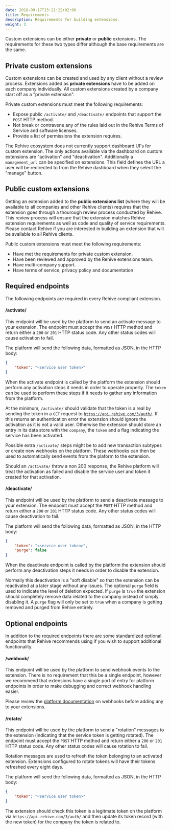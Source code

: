 ```yaml
---
date: 2018-09-17T15:21:22+02:00
title: Requirements
description: Requirements for building extensions.
weight: 3
---
```


Custom extensions can be either **private** or **public** extensions. The requirements for these two types differ although the base requirements are the same.

## Private custom extensions

Custom extensions can be created and used by any client without a review process. Extensions added as **private extensions** have to be added on each company individually. All custom extensions created by a company start off as a "private extension".

Private custom extensions must meet the following requirements:

- Expose public `/activate/` and `/deactivate/` endpoints that support the `POST` HTTP method.
- Not break or contravene any of the rules laid out in the Rehive Terms of Service and software licenses.
- Provide a list of permissions the extension requires.

<aside class="warning">
The Rehive ecosystem does not currently support dashboard UI's for custom extension. The only actions available via the dashboard on custom extensions are "activation" and "deactivation". Additionally a <code>management_url</code> can be specified on extensions. This field defines the URL a user will be redirected to from the Rehive dashboard when they select the "manage" button.
</aside>

## Public custom extensions

Getting an extension added to the **public extensions list** (where they will be available to all companies and other Rehive clients) requires that the extension goes through a thourough review process conducted by Rehive. This review process will ensure that the extension matches Rehive extension requirements as well as code and quality of service requirements. Please contact Rehive if you are interested in building an extension that will be available to all Rehive clients.

Public custom extensions must meet the following requirements:

- Have met the requirements for private custom extension.
- Have been reviewed and approved by the Rehive extensions team.
- Have multi-company support.
- Have terms of service, privacy policy and documentation


## Required endpoints

The following endpoints are required in every Rehive compliant extension.

#### /activate/

This endpoint will be used by the platform to send an activate message to your extension. The endpoint must accept the `POST` HTTP method and return either a `200` or `201` HTTP status code. Any other status codes will cause activation to fail.

The platform will send the following data, formatted as JSON, in the HTTP body: 

```json
{
	"token": "<service user token>"
}
```

When the activate endpoint is called by the platform the extension should perform any activation steps it needs in order to operate properly. The `token` can be used to perform these steps if it needs to gather any information from the platform.

At the minimum, `/activate/` should validate that the token is a real by sending the token in a `GET` request to [`https://api.rehive.com/3/auth/`](https://docs.platform.rehive.com/tag/Auth). If this returns an authentication error the extension should ignore the activation as it is not a valid user. Otherwise the extension should store an entry in its data store with the `company`, the `token` and a flag indicating the service has been activated.

Possible extra `/activate/` steps might be to add new transaction subtypes or create new webhooks on the platform. These webhooks can then be used to automatically send events from the plaform to the extension.

Should an `/activate/` throw a non 200 response, the Rehive platform will treat the activation as failed and disable the service user and token it created for that activation.

#### /deactivate/

This endpoint will be used by the platform to send a deactivate message to your extension. The endpoint must accept the `POST` HTTP method and return either a `200` or `201` HTTP status code. Any other status codes will cause deactivation to fail.

The platform will send the following data, formatted as JSON, in the HTTP body: 

```json
{
	"token": "<service user token>",
	"purge": false
}
```

When the deactivate endpoint is called by the platform the extension should perform any deactivation steps it needs in order to disable the extension. 

Normally this deactivation is a "soft disable" so that the extension can be reactivated at a later stage without any issues. The optional `purge` field is used to indicate the level of deletion expected. If `purge` is `true` the extension should completely remove data related to the company instead of simply disabling it. A `purge` flag will only be set to `true` when a company is getting removed and purged from Rehive entirely.

## Optional endpoints

In addition to the required endpoints there are some standardized optional endpoints that Rehive recommends using if you wish to support additional functionality.

#### /webhook/

This endpoint will be used by the platform to send webhook events to the extension. There is no requirement that this be a single endpoint, however we recommend that extensions have a single port of entry for platform endpoints in order to make debugging and correct webhook handling easier.

Please review the [platform documentation](https://docs.rehive.com/platform/usage/events/) on webhooks before adding any to your extensions.

#### /rotate/

This endpoint will be used by the platform to send a "rotation" messages to the extension (indicating that the service token is getting rotated). The endpoint must accept the `POST` HTTP method and return either a `200` or `201` HTTP status code. Any other status codes will cause rotation to fail.

Rotation messages are used to refresh the token belonging to an activated extension. Extensions configured to rotate tokens will have their tokens refreshed every eight days. 

The platform will send the following data, formatted as JSON, in the HTTP body: 

```json
{
	"token": "<service user token>"
}
```

The extension should check this token is a legitmate token on the platform via `https://api.rehive.com/3/auth/` and then update its token record (with the new token) for the company the token is related to.
